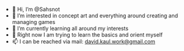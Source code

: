 - 👋 Hi, I’m @Sahsnot
- 👀 I’m interested in concept art and everything around creating and managing games
- 🌱 I’m currently learning all around my interests
- 💞️ Right now I am trying to learn the basics and orient myself
- 📫 I can be reached via mail: david.kaul.work@gmail.com
